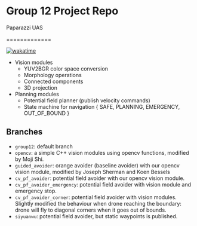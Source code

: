 # Group 12 Project Repo

Paparazzi UAS

=============

[![wakatime](https://wakatime.com/badge/user/c52134f7-9f96-4989-9e12-46bd2ee27bd9/project/1b6ca506-98c0-460c-9e9e-3a5e75d80a68.svg)](https://wakatime.com/badge/user/c52134f7-9f96-4989-9e12-46bd2ee27bd9/project/1b6ca506-98c0-460c-9e9e-3a5e75d80a68)


- Vision modules
  - YUV2BGR color space conversion
  - Morphology operations
  - Connected components
  - 3D projection
- Planning modules
  - Potential field planner (publish velocity commands)
  - State machine for navigation { SAFE, PLANNING, EMERGENCY, OUT_OF_BOUND }

## Branches

- `group12`: default branch
- `opencv`: a simple C++ vision modules using opencv functions, modified by Moji Shi.
- `guided_avoider`: orange avoider (baseline avoider) with our opencv vision module, modified by Joseph Sherman and Koen Bessels
- `cv_pf_avoider`: potential field avoider with our opencv vision module.
- `cv_pf_avoider_emergency`: potential field avoider with vision module and emergency stop.
- `cv_pf_avoider_corner`: potential field avoider with vision modules. Slightly modified the behaviour when drone reaching the boundary: drone will fly to diagonal corners when it goes out of bounds.
- `siyuanwu`: potential field avoider, but static waypoints is published.
